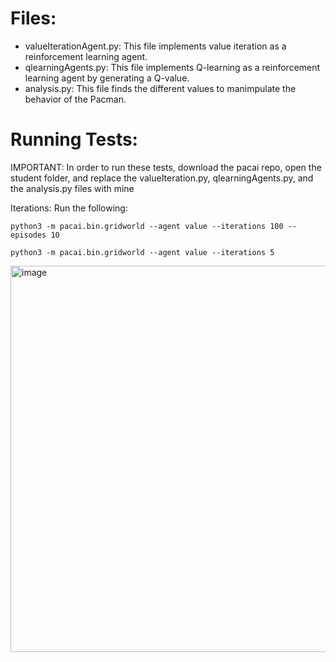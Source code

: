 # Files:
- valueIterationAgent.py: This file implements value iteration as a reinforcement learning agent.
- qlearningAgents.py: This file implements Q-learning as a reinforcement learning agent by generating a Q-value.
- analysis.py: This file finds the different values to manimpulate the behavior of the Pacman.

# Running Tests:
IMPORTANT: In order to run these tests, download the pacai repo, open the student folder, and replace the valueIteration.py, qlearningAgents.py, and the analysis.py files with mine

Iterations: Run the following:

```python3 -m pacai.bin.gridworld --agent value --iterations 100 --episodes 10```

```python3 -m pacai.bin.gridworld --agent value --iterations 5```

<img width="618" alt="image" src="https://github.com/christy-jose01/Pacman-AI/assets/77473804/7a8aa471-6091-4aad-b566-4192f58f0e1a">

